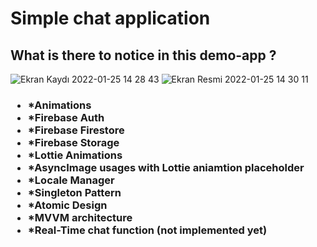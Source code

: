 <h1> Simple chat application </h1>

<h2> What is there to notice in this demo-app ? </h2>

![Ekran Kaydı 2022-01-25 14 28 43](https://user-images.githubusercontent.com/89414084/150970776-8efc4a51-58f3-4ed0-b1fc-fd4aed2e980a.gif)
![Ekran Resmi 2022-01-25 14 30 11](https://user-images.githubusercontent.com/89414084/150971234-616fc48b-6431-42a3-833a-d0d2699d9d37.png)




<h3> 

<ul> 
 
<li>*Animations</li>
<li>*Firebase Auth</li>
<li>*Firebase Firestore</li>
<li>*Firebase Storage</li>
<li>*Lottie Animations</li>
<li>*AsyncImage usages with Lottie aniamtion placeholder</li>
<li>*Locale Manager</li>
<li>*Singleton Pattern</li>
<li>*Atomic Design</li>
<li>*MVVM architecture</li>
<li>*Real-Time chat function (not implemented yet)</li>
  
  
  </ul>
  
  
  

</h3>





